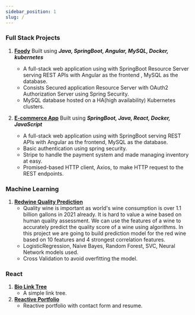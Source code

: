 ```yaml
---
sidebar_position: 1
slug: /
---
```


### Full Stack Projects ###
1. **[Foody](https://github.com/Junhe-Chen-9/Foody)** Built using ***Java, SpringBoot, Angular, MySQL, Docker, kubernetes***
    - A full-stack web application using with SpringBoot Resource Server serving REST APIs with Angular as the frontend , MySQL as the database.
    - Consists Secured application Resource Server with OAuth2 Authorization Server using Spring Security.
    - MySQL database hosted on a HA(high availability) Kubernetes clusters.

2. **[E-commerce App](https://github.com/Junhe-Chen-9/e-commerce-app-584)** Built using ***SpringBoot, Java, React, Docker, JavaScript***
    - A full-stack web application using with SpringBoot serving REST APIs with Angular as the frontend, MySQL as the database.
    - Basic authentication using spring security.
    - Stripe to handle the payment system and made managing inventory at easy.
    - Promised-based HTTP client, Axios, to make HTTP request to the REST endpoints.

### Machine Learning ###
1. **[Redwine Quality Prediction](https://github.com/Junhe-Chen-9/redwine-quality-prediction)**
    - Quality wine is important as world's wine consumption is over 1.1 billion gallons in 2021 already. It is hard to value a wine based on human quality assessment. We can use the features of a wine to accurately predict the quality score of a wine using algorithms. In this project we are going to build prediction model for the red wine based on 10 features and 4 strongest correlation features. 
    - LogisticRegression, Naive Bayes, Random Forest, SVC, Neural Network models used.
    - Cross Validation to avoid overfitting the model.

### React ###
1. **[Bio Link Tree](https://github.com/Junhe-Chen-9/biolinksite)**
    - A simple link tree.
2. **[Reactive Portfolio](https://github.com/Junhe-Chen-9/reactive-portfolio-jc)**
    - Reactive portfolio with contact form and resume.
